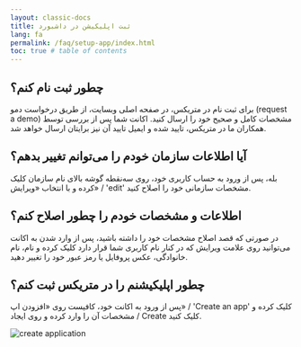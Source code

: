 ```yaml
---
layout: classic-docs
title: ثبت اپلیکیشن در داشبورد
lang: fa
permalink: /faq/setup-app/index.html
toc: true # table of contents
---
```


## چطور ثبت نام کنم؟

برای ثبت نام در متریکس، در صفحه اصلی وبسایت، از طریق درخواست دمو (request a demo) مشخصات کامل و صحیح خود را ارسال کنید. اکانت شما پس از بررسی توسط همکاران ما در متریکس، تایید شده و ایمیل تایید آن نیز برایتان ارسال خواهد شد.

## آیا اطلاعات سازمان خودم را می‌توانم تغییر بدهم؟

بله، پس از ورود به حساب کاربری خود، روی سه‌نقطه گوشه بالای نام سازمان کلیک کرده و با انتخاب «ویرایش» / 'edit' مشخصات سازمانی خود را اصلاح کنید.

## اطلاعات و مشخصات خودم را چطور اصلاح کنم؟

در صورتی که قصد اصلاح مشخصات خود را داشته باشید، پس از وارد شدن به اکانت می‌توانید روی علامت ویرایش که در کنار نام کاربری شما قرار دارد کلیک کرده و نام، نام خانوادگی، عکس پروفایل یا رمز عبور خود را تغییر دهید.

## چطور اپلیکیشنم را در متریکس ثبت کنم؟

پس از ورود به اکانت خود، کافیست روی «افزودن اپ» / 'Create an app' کلیک کرده و مشخصات آن را وارد کرده و روی ایجاد / Create کلیک کنید.

<img src="{{ '/images/app-registration-1.png' | relative_url }}" alt="create application"/>
